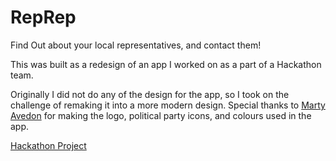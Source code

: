 # RepRep
Find Out about your local representatives, and contact them!

This was built as a redesign of an app I worked on as a part of a Hackathon team.

Originally I did not do any of the design for the app, so I took on the challenge of remaking it into a more modern design. 
Special thanks to [Marty Avedon](https://github.com/martyav) for making the logo, political party icons, and colours used in the app.

[Hackathon Project](https://github.com/C4Q/Ac3.2-groupFive-Voting) 
